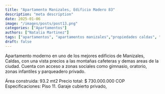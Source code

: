 ```yaml
---
title: "Apartamento Manizales, Edificio Madero 83"
description: "meta description"
date: 2025-01-06
image: "/images/posts/post13.png"
categories: ["Apartamentos"]
authors: ["Natalia Martinez"]
tags: ["apartamentos", "apartamentos manizales","propiedades caldas", "propiedad raiz"]
draft: false
---
```


 Apartamento moderno en uno de los mejores edificios de Manizales, Caldas, con una vista precios a las montañas cafeteras y demas areas de la ciudad. Cuenta con acceso a zonas sociales como gimnasio, oratorio, zonas infantiles y parqueadero privado.

Área construida: 93.2 mt2
Precio total: $ 730.000.000 COP
Especificaciones: Piso 11. Garaje cubierto privado, 


